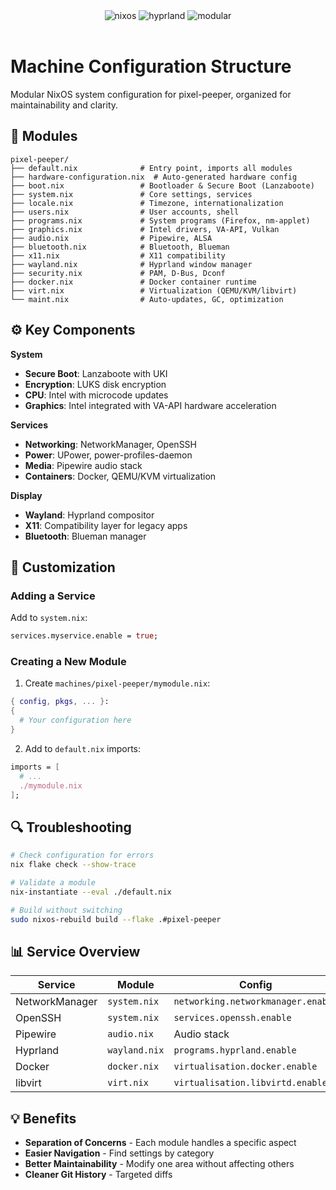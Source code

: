<div align="center">
    <img alt="nixos" src="https://img.shields.io/badge/NixOS-Configuration-blue.svg?style=for-the-badge&labelColor=11111B&logo=nixos&logoColor=89B4FA&color=89B4FA">
    <img alt="hyprland" src="https://img.shields.io/badge/WM-Hyprland-purple.svg?style=for-the-badge&labelColor=11111B&logo=linux&logoColor=89B4FA&color=89B4FA">
    <img alt="modular" src="https://img.shields.io/badge/Architecture-Modular-green.svg?style=for-the-badge&labelColor=11111B&logo=hackerrank&logoColor=89B4FA&color=89B4FA">
</div>

<br>

# Machine Configuration Structure

Modular NixOS system configuration for pixel-peeper, organized for maintainability and clarity.

## 📁 Modules

```
pixel-peeper/
├── default.nix              # Entry point, imports all modules
├── hardware-configuration.nix  # Auto-generated hardware config
├── boot.nix                 # Bootloader & Secure Boot (Lanzaboote)
├── system.nix               # Core settings, services
├── locale.nix               # Timezone, internationalization
├── users.nix                # User accounts, shell
├── programs.nix             # System programs (Firefox, nm-applet)
├── graphics.nix             # Intel drivers, VA-API, Vulkan
├── audio.nix                # Pipewire, ALSA
├── bluetooth.nix            # Bluetooth, Blueman
├── x11.nix                  # X11 compatibility
├── wayland.nix              # Hyprland window manager
├── security.nix             # PAM, D-Bus, Dconf
├── docker.nix               # Docker container runtime
├── virt.nix                 # Virtualization (QEMU/KVM/libvirt)
└── maint.nix                # Auto-updates, GC, optimization
```

## ⚙️ Key Components

**System**
- **Secure Boot**: Lanzaboote with UKI
- **Encryption**: LUKS disk encryption
- **CPU**: Intel with microcode updates
- **Graphics**: Intel integrated with VA-API hardware acceleration

**Services**
- **Networking**: NetworkManager, OpenSSH
- **Power**: UPower, power-profiles-daemon
- **Media**: Pipewire audio stack
- **Containers**: Docker, QEMU/KVM virtualization

**Display**
- **Wayland**: Hyprland compositor
- **X11**: Compatibility layer for legacy apps
- **Bluetooth**: Blueman manager

## 🔧 Customization

### Adding a Service

Add to `system.nix`:
```nix
services.myservice.enable = true;
```

### Creating a New Module

1. Create `machines/pixel-peeper/mymodule.nix`:
```nix
{ config, pkgs, ... }:
{
  # Your configuration here
}
```

2. Add to `default.nix` imports:
```nix
imports = [
  # ...
  ./mymodule.nix
];
```

## 🔍 Troubleshooting

```bash
# Check configuration for errors
nix flake check --show-trace

# Validate a module
nix-instantiate --eval ./default.nix

# Build without switching
sudo nixos-rebuild build --flake .#pixel-peeper
```

## 📊 Service Overview

| Service | Module | Config |
|---------|--------|--------|
| NetworkManager | `system.nix` | `networking.networkmanager.enable` |
| OpenSSH | `system.nix` | `services.openssh.enable` |
| Pipewire | `audio.nix` | Audio stack |
| Hyprland | `wayland.nix` | `programs.hyprland.enable` |
| Docker | `docker.nix` | `virtualisation.docker.enable` |
| libvirt | `virt.nix` | `virtualisation.libvirtd.enable` |

## 💡 Benefits

- **Separation of Concerns** - Each module handles a specific aspect
- **Easier Navigation** - Find settings by category
- **Better Maintainability** - Modify one area without affecting others
- **Cleaner Git History** - Targeted diffs